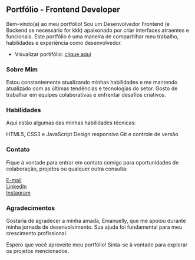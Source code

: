 ## Portfólio - Frontend Developer
Bem-vindo(a) ao meu portfólio! Sou um Desenvolvedor Frontend (e Backend se necessário for kkk) apaixonado por criar interfaces atraentes e funcionais. Este portfólio é uma maneira de compartilhar meu trabalho, habilidades e experiência como desenvolvedor.

- Visualizar portifólio: [clique aqui](link)  

### Sobre Mim
Estou constantemente atualizando minhas habilidades e me mantendo atualizado com as últimas tendências e tecnologias do setor. Gosto de trabalhar em equipes colaborativas e enfrentar desafios criativos.

### Habilidades
Aqui estão algumas das minhas habilidades técnicas:

HTML5, CSS3 e JavaScript
Design responsivo
Git e controle de versão

### Contato
Fique à vontade para entrar em contato comigo para oportunidades de colaboração, projetos ou qualquer outra consulta:

[E-mail](nicodberbert@hotmail.com)  
[LinkedIn](https://www.linkedin.com/in/n%C3%ADcolas-berbert-85269b26a/)  
[Instagram](https://www.instagram.com/nicoberbert/)  

### Agradecimentos
Gostaria de agradecer a minha amada, Emanuelly, que me apoiou durante minha jornada de desenvolvimento. Sua ajuda foi fundamental para meu crescimento profissional.

Espero que você aproveite meu portfólio! Sinta-se à vontade para explorar os projetos mencionados.
